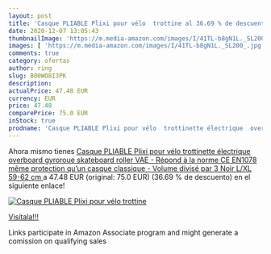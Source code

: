 ```yaml
---
layout: post
title: 'Casque PLIABLE Plixi pour vélo  trottine al 36.69 % de descuento'
date: 2020-12-07 13:05:43
thumbnailImage: 'https://m.media-amazon.com/images/I/41TL-b8gN1L._SL200_.jpg'
images: [ 'https://m.media-amazon.com/images/I/41TL-b8gN1L._SL200_.jpg' ]
comments: true
category: ofertas
author: ring
slug: B00WO8I3PK
description:
actualPrice: 47.48 EUR
currency: EUR
price: 47.48
comparePrice: 75.0 EUR
inStock: true
prodname: 'Casque PLIABLE Plixi pour vélo  trottinette électrique  overboard  gyroroue  skateboard  roller  VAE - Répond à la norme CE EN1078  même protection qu’un casque classique - Volume divisé par 3  Noir  L/XL  59-62 cm  '
---
```


Ahora mismo tienes [Casque PLIABLE Plixi pour vélo  trottinette électrique  overboard  gyroroue  skateboard  roller  VAE - Répond à la norme CE EN1078  même protection qu’un casque classique - Volume divisé par 3  Noir  L/XL  59-62 cm  ](https://www.amazon.fr/dp/B00WO8I3PK/?tag=tolees0d-21) a 47.48 EUR (original: 75.0 EUR) (36.69 %  de descuento) en el siguiente enlace!

[![Casque PLIABLE Plixi pour vélo  trottine](https://m.media-amazon.com/images/I/41TL-b8gN1L._SL200_.jpg)](https://www.amazon.fr/dp/B00WO8I3PK/?tag=tolees0d-21)

[Visítala!!!](https://www.amazon.fr/dp/B00WO8I3PK/?tag=tolees0d-21)

Links participate in Amazon Associate program and might generate a comission on qualifying sales
